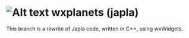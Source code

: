 # ![Alt text](https://github.com/hydren/japla/blob/wiki/logo.png "japla logo") wxplanets (japla)

This branch is a rewrite of Japla code, written in C++, using wxWidgets.
